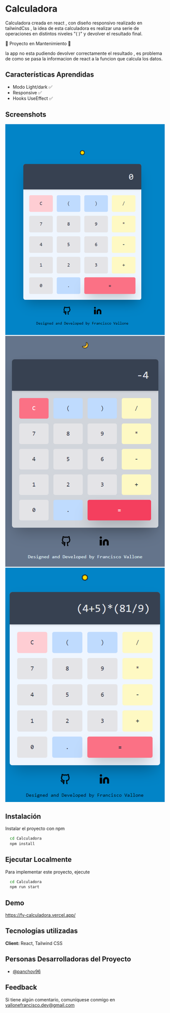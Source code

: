 
# Calculadora

Calculadora creada en react , con diseño responsivo realizado en tailwindCss , la idea de esta calculadora es realizar una serie de operaciones en distintos niveles "( )" y devolver el resultado final.

🚧 Proyecto en Mantenimiento 🚧

la app  no esta pudiendo devolver correctamente el resultado , es problema de como se pasa la informacion de react a la funcion que calcula los datos. 


## Características Aprendidas

- Modo Light/dark ✅
- Responsive ✅
- Hooks UseEffect ✅



## Screenshots

![App Screenshot](https://github.com/PANCHOv96/Calculadora/blob/main/src/img/Calculadora.png)
![App Screenshot](https://github.com/PANCHOv96/Calculadora/blob/main/src/img/Calculadora2.png)
![App Screenshot](https://github.com/PANCHOv96/Calculadora/blob/main/src/img/Calculadora3.png)


## Instalación 

Instalar el proyecto con npm

```bash
  cd Calculadora
  npm install 
```
    
## Ejecutar Localmente

Para implementar este proyecto, ejecute

```bash
  cd Calculadora
  npm run start
```
## Demo

https://fv-calculadora.vercel.app/


## Tecnologías utilizadas

**Client:** React, Tailwind CSS




## Personas Desarrolladoras del Proyecto

- [@panchov96](https://github.com/PANCHOv96)


## Feedback

Si tiene algún comentario, comuníquese conmigo en vallonefrancisco.dev@gmail.com

